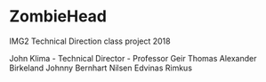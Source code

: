 # ZombieHead
IMG2 Technical Direction class project 2018

John Klima - Technical Director - Professor
Geir Thomas 
Alexander Birkeland
Johnny Bernhart Nilsen
Edvinas Rimkus

